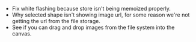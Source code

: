 - Fix white flashing because store isn't being memoized properly.
- Why selected shape isn't showing image url, for some reason we're not getting the url from the file storage.
- See if you can drag and drop images from the file system into the canvas.
